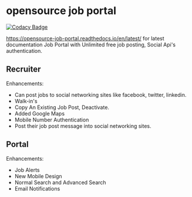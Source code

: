 opensource job portal
=====================

[![Codacy Badge](https://api.codacy.com/project/badge/Grade/105a3bf03bec4cfbac70d7c30e574bea)](https://www.codacy.com/manual/ashwin/opensource-job-portal?utm_source=github.com&amp;utm_medium=referral&amp;utm_content=MicroPyramid/opensource-job-portal&amp;utm_campaign=Badge_Grade)

https://opensource-job-portal.readthedocs.io/en/latest/ for latest documentation
Job Portal with Unlimited free job posting, Social Api's authentication.

Recruiter
----------

Enhancements:

* Can post jobs to social networking sites like facebook, twitter, linkedin.
* Walk-in's
* Copy An Existing Job Post, Deactivate.
* Added Google Maps
* Mobile Number Authentication
* Post their job post message into social networking sites.

Portal
-------

Enhancements:

* Job Alerts
* New Mobile Design
* Normal Search and Advanced Search
* Email Notifications

